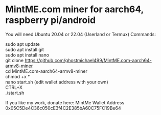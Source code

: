 # MintME.com miner for aarch64, raspberry pi/android

You will need Ubuntu 20.04 or 22.04 (Userland or Termux)
Commands:<br>

sudo apt update<br>
sudo apt install git<br>
sudo apt install nano <br>
git clone https://github.com/ghostmichael499/MintME.com-aarch64-armv8-miner<br>
cd MintME.com-aarch64-armv8-miner<br>
chmod +x *<br>
nano start.sh (edit wallet address with your own)<br>
CTRL+X<br>
./start.sh<br>


If you like my work, donate here:
MintMe Wallet Address 
0x05C5De4C36c050cE3f4C2E385bA60C75FC19Be64
